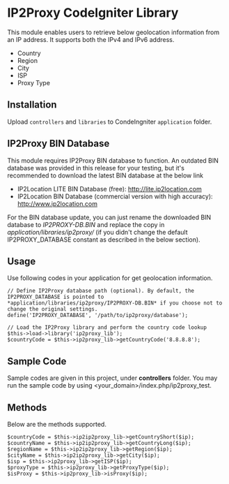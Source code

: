 IP2Proxy CodeIgniter Library
===============================

This module enables users to retrieve below geolocation information from an IP address. It supports both the IPv4 and IPv6 address.

* Country
* Region
* City
* ISP
* Proxy Type

  
Installation
------------
Upload `controllers` and `libraries` to CondeIngniter `application` folder.

IP2Proxy BIN Database
------------------------
This module requires IP2Proxy BIN database to function. An outdated BIN database was provided in this release for your testing, but it's recommended to download the latest BIN database at the below link
* IP2Location LITE BIN Database (free): http://lite.ip2location.com
* IP2Location BIN Database (commercial version with high accuracy): http://www.ip2location.com
  
For the BIN database update, you can just rename the downloaded BIN database to *IP2PROXY-DB.BIN* and replace the copy in *application/libraries/ip2proxy/* (if you didn't change the default IP2PROXY_DATABASE constant as described in the below section).
  
Usage
-----
Use following codes in your application for get geolocation information.

    // Define IP2Proxy database path (optional). By default, the IP2PROXY_DATABASE is pointed to *application/libraries/ip2proxy/IP2PROXY-DB.BIN* if you choose not to change the original settings.
    define('IP2PROXY_DATABASE', '/path/to/ip2proxy/database');

	// Load the IP2Proxy library and perform the country code lookup
    $this->load->library('ip2proxy_lib');
    $countryCode = $this->ip2proxy_lib->getCountryCode('8.8.8.8');

Sample Code
-----------
Sample codes are given in this project, under **controllers** folder. You may run the sample code by using <your_domain>/index.php/ip2proxy_test.

Methods
-------
Below are the methods supported.

    $countryCode = $this->ip2ip2proxy_lib->getCountryShort($ip);
    $countryName = $this->ip2ip2proxy_lib->getCountryLong($ip);
    $regionName = $this->ip2ip2proxy_lib->getRegion($ip);
    $cityName = $this->ip2ip2proxy_lib->getCity($ip);
    $isp = $this->ip2proxy_lib->getISP($ip);
    $proxyType = $this->ip2proxy_lib->getProxyType($ip);
    $isProxy = $this->ip2proxy_lib->isProxy($ip);
    
